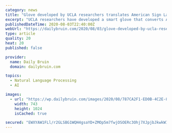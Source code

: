 ```yaml
---
category: news
title: "Glove developed by UCLA researchers translates American Sign Language to speech"
excerpt: "UCLA researchers have developed a smart glove that converts American Sign Language into spoken English. The glove uses stretchable sensors and a circuit board to wirelessly send signals to a smartphone app – also developed by the researchers – which translates hand gestures into English."
publishedDateTime: 2020-08-03T22:40:00Z
webUrl: "https://dailybruin.com/2020/08/03/glove-developed-by-ucla-researchers-translates-american-sign-language-to-speech"
type: article
quality: 20
heat: 20
published: false

provider:
  name: Daily Bruin
  domain: dailybruin.com

topics:
  - Natural Language Processing
  - AI

images:
  - url: "https://wp.dailybruin.com/images/2020/08/787CA2F1-ED0B-4C2E-83FD-FFF4140712F0-743x1024.png"
    width: 743
    height: 1024
    isCached: true

secured: "EWXYAW1FLl/r2GLSBG1WQH4gsaYD+ZMOp5m7fwjOSOERc3Ohj7XJpjbJkwkWI8F+fz6Jzp20hEsHH+EmyshF61cRiub56xwlffAld13Vob/EU5JjlrK6UwhGZId1dsD/rGX3DNd+OZNT8HOhvfpi3qqDCPsrmhkTi8VowxG3B/1ba1lLEIRpfrEnC4mJY7Y+19k0iHxMopn3a0Z9ZFbfipJIcNZdh6rbhMheesqrtLHvKsVnx0BXP9rMudHDEr3fLYHSDtHZkHOLgg71vej1qjayJbnR2zOcVMiw9uAmNqZOXOaIUmF4VkYlVN0niYWwuuGzbF5iq9G0LsZZ8OUzZA==;3ermCuWi9YK2s79bjbB5TA=="
---
```


